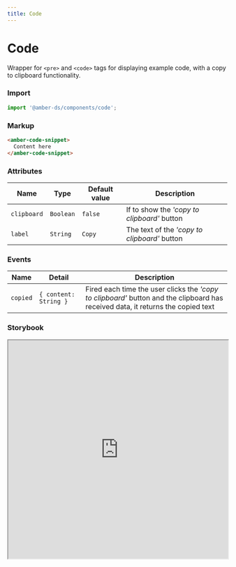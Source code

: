 ```yaml
---
title: Code
---
```


# Code
Wrapper for `<pre>` and `<code>` tags for displaying example code, with a copy to clipboard functionality.

### Import
```javascript
import '@amber-ds/components/code';
```

### Markup
```html
<amber-code-snippet>
  Content here
</amber-code-snippet>
```

### Attributes

| Name | Type | Default value | Description |
|------|------|---------------|-------------|
| `clipboard` | `Boolean` | `false` | If to show the *'copy to clipboard'* button |
| `label` | `String` | `Copy` | The text of the *'copy to clipboard'* button |

### Events
| Name | Detail | Description |
|------|--------|-------------|
| `copied` |`{ content: String }`| Fired each time the user clicks the *'copy to clipboard'* button and the clipboard has received data, it returns the copied text |

### Storybook
<iframe title="storybook" width="100%" height="500px" src="https://bitrockteam.github.io/amber-components/?path=/story/code--playground"></iframe>